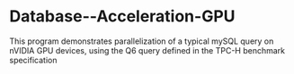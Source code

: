 # Database--Acceleration-GPU
This program demonstrates parallelization of a typical mySQL query on nVIDIA GPU devices, using the Q6 query defined in the TPC-H benchmark specification
